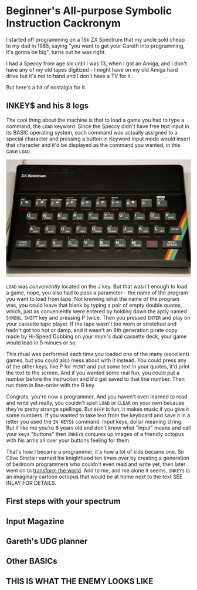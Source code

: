 # Beginner's All-purpose Symbolic Instruction Cackronym

I started off programming on a 16k ZX Spectrum that my uncle sold cheap to my
dad in 1985, saying "you want to get your Gareth into programming, it's gonna
be big", turns out he was right.

I had a Speccy from age six until I was 13, when I got an Amiga, and I don't
have any of my old tapes digitized - I might have on my old Amiga hard drive
but it's not to hand and I don't have a TV for it.

But here's a bit of nostalgia for it.

## INKEY$ and his 8 legs

The cool thing about the machine is that to load a game you had to type a
command, the `LOAD` keyword. Since the Speccy didn't have free text input in
its BASIC operating system, each command was actually assigned to a special
character and pressing a button in Keyword input mode would insert that
character and it'd be displayed as the command you wanted, in this case
`LOAD`.

![keyboard](spectrum.webp)

`LOAD` was *conveniently* located on the J key. But that wasn't enough to load
a game, nope, you also had to pass a parameter - the name of the program you
want to load from tape. Not knowing what the name of the program was, you could
leave that blank by typing a pair of empty double quotes, which, just as
conveniently were entered by holding down the aptly named `SYMBOL SHIFT` key
and pressing P twice. Then you pressed `ENTER` and play on your cassette tape
player. If the tape wasn't too worn or stretched and hadn't got too hot or damp,
and it wasn't an 8th generation pirate copy made by Hi-Speed Dubbing on your 
mum's dual cassette deck, your game would load in 5 minues or so.

This ritual was performed each time you loaded one of the many (excellent)
games, but you could also mess about with it instead. You could press any of the
other keys, like P for `PRINT` and put some text in your quotes, it'd print the
text to the screen. And if you wanted some real fun, you could put a number
before the instruction and it'd get saved to that line number. Then run them in
line-order with the R key.

Congrats, you're now a programmer. And you haven't even learned to read and
write yet really, you couldn't spell `LOAD` or `CLEAR` on your own because
they're pretty strange spellings. But `BEEP` is fun, it makes music if you give
it some numbers. If you wanted to take text from the keyboard and save it in
a letter you used the `IN KEYS$` command. Input keys, dollar meaning string.
But if like me you're 6 years old and don't know what "input" means and call
your keys "buttons" then `INKEY$` conjures up images of a friendly octopus with
his arms all over your buttons feeling for them.

That's how I became a programmer, it's how a lot of kids became one. Sir Clive
Sinclair earned his knighthood ten times over by creating a generation of
bedroom programmers who couldn't even read and write yet, then later went on to
[transform the world](https://youtu.be/IagZIM9MtLo). And to me, and me alone it
seems, `INKEY$` is an imaginary cartoon octopus that would be at home next to
the text SEE INLAY FOR DETAILS.

## First steps with your spectrum



## Input Magazine

## Gareth's UDG planner

## Other BASICs


## THIS IS WHAT THE ENEMY LOOKS LIKE



